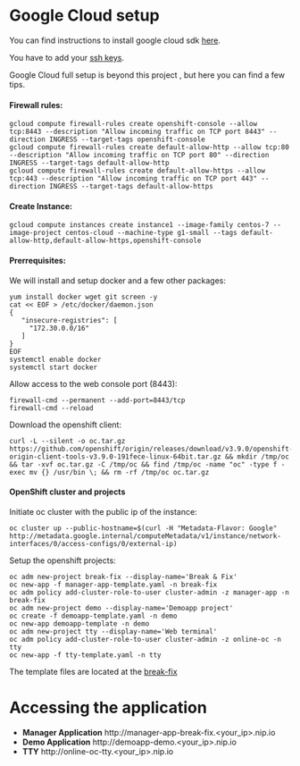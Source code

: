  # Google Cloud setup

 You can find instructions to install google cloud sdk [here](https://cloud.google.com/sdk/downloads#yum).

 You have to add your [ssh keys](https://cloud.google.com/compute/docs/instances/adding-removing-ssh-keys).

 Google Cloud full setup is beyond this project , but here you can find a few tips.

#### Firewall rules:
```
gcloud compute firewall-rules create openshift-console --allow tcp:8443 --description "Allow incoming traffic on TCP port 8443" --direction INGRESS --target-tags openshift-console
gcloud compute firewall-rules create default-allow-http --allow tcp:80 --description "Allow incoming traffic on TCP port 80" --direction INGRESS --target-tags default-allow-http
gcloud compute firewall-rules create default-allow-https --allow tcp:443 --description "Allow incoming traffic on TCP port 443" --direction INGRESS --target-tags default-allow-https
```

#### Create Instance:
```
gcloud compute instances create instance1 --image-family centos-7 --image-project centos-cloud --machine-type g1-small --tags default-allow-http,default-allow-https,openshift-console
```

#### Prerrequisites:

We will install and setup docker and a few other packages:
```
yum install docker wget git screen -y
cat << EOF > /etc/docker/daemon.json
{
   "insecure-registries": [
     "172.30.0.0/16"
   ]
}
EOF
systemctl enable docker
systemctl start docker
```

Allow access to the web console port (8443):

```
firewall-cmd --permanent --add-port=8443/tcp
firewall-cmd --reload
```

Download the openshift client:

```
curl -L --silent -o oc.tar.gz https://github.com/openshift/origin/releases/download/v3.9.0/openshift-origin-client-tools-v3.9.0-191fece-linux-64bit.tar.gz && mkdir /tmp/oc && tar -xvf oc.tar.gz -C /tmp/oc && find /tmp/oc -name "oc" -type f -exec mv {} /usr/bin \; && rm -rf /tmp/oc oc.tar.gz
```

#### OpenShift cluster and projects

Initiate oc cluster with the public ip of the instance:

```
oc cluster up --public-hostname=$(curl -H "Metadata-Flavor: Google" http://metadata.google.internal/computeMetadata/v1/instance/network-interfaces/0/access-configs/0/external-ip)
```

Setup the openshift projects:

```
oc adm new-project break-fix --display-name='Break & Fix'
oc new-app -f manager-app-template.yaml -n break-fix
oc adm policy add-cluster-role-to-user cluster-admin -z manager-app -n break-fix
oc adm new-project demo --display-name='Demoapp project'
oc create -f demoapp-template.yaml -n demo
oc new-app demoapp-template -n demo
oc adm new-project tty --display-name='Web terminal'
oc adm policy add-cluster-role-to-user cluster-admin -z online-oc -n tty
oc new-app -f tty-template.yaml -n tty
```

The template files are located at the [break-fix](../break-fix/)

# Accessing the application

* **Manager Application** http://manager-app-break-fix.<your_ip>.nip.io
* **Demo Application** http://demoapp-demo.<your_ip>.nip.io
* **TTY** http://online-oc-tty.<your_ip>.nip.io
